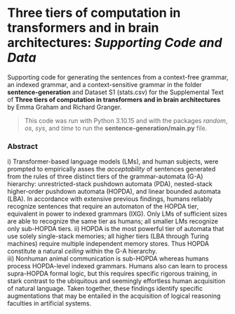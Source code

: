 # Three tiers of computation in transformers and in brain architectures: *Supporting Code and Data*

Supporting code for generating the sentences from a context-free grammar, an indexed grammar, and a context-sensitive grammar in the folder **sentence-generation** and Dataset S1 (stats.csv) for the Supplemental Text of **Three tiers of computation in transformers and in brain architectures** by Emma Graham and Richard Granger.

> This code was run with Python 3.10.15 and with the packages *random*, *os*, *sys*, and *time* to run the **sentence-generation/main.py** file. 

### Abstract

i) Transformer-based language models (LMs), and human subjects, were prompted to empirically asses the *acceptability* of sentences generated from the rules of three distinct tiers of the grammar-automata (G-A) hierarchy: unrestricted-stack pushdown automata (PDA), nested-stack higher-order pushdown automata (HOPDA), and linear bounded automata (LBA). In accordance with extensive previous findings, humans reliably recognize sentences that require an automaton of the HOPDA tier, equivalent in power to indexed grammars (IXG). Only LMs of sufficient sizes are able to recognize the same tier as humans; all smaller LMs recognize only sub-HOPDA tiers.
ii) HOPDA is the most powerful tier of automata that use solely single-stack memories; all higher tiers (LBA through Turing machines) require multiple independent memory stores. Thus HOPDA constitute a natural *ceiling* within the G-A hierarchy.  
iii) Nonhuman animal communication is sub-HOPDA whereas humans process HOPDA-level indexed grammars. Humans also can learn to process supra-HOPDA formal logic, but this requires specific rigorous training, in stark contrast to the ubiquitous and seemingly effortless human acquisition of natural language. Taken together, these findings identify specific augmentations that may be entailed in the acquisition of logical reasoning faculties in artificial systems.
